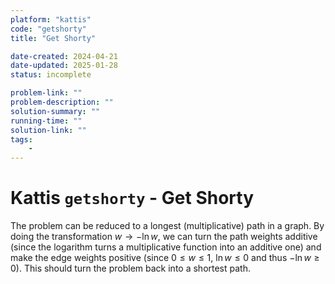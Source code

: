 ```yaml
---
platform: "kattis"
code: "getshorty"
title: "Get Shorty"

date-created: 2024-04-21
date-updated: 2025-01-28
status: incomplete

problem-link: ""
problem-description: ""
solution-summary: ""
running-time: ""
solution-link: ""
tags:
    -
---
```


# Kattis `getshorty` - Get Shorty

The problem can be reduced to a longest (multiplicative) path in a graph. By doing the transformation $w \to -\ln{w}$, we can turn the path weights additive (since the logarithm turns a multiplicative function into an additive one) and make the edge weights positive (since $0 \le w \le 1$, $\ln{w}\le 0$ and thus $-\ln{w} \ge 0$). This should turn the problem back into a shortest path.
